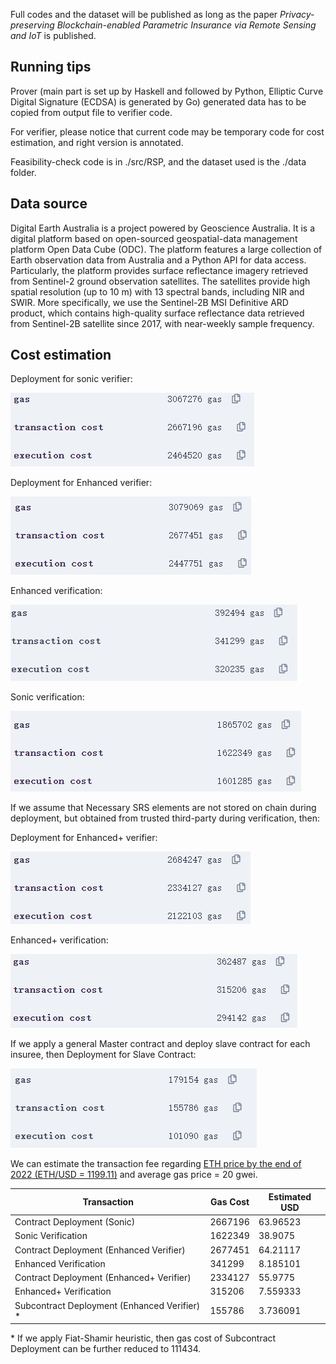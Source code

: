 Full codes and the dataset will be published as long as the paper *Privacy-preserving Blockchain-enabled Parametric Insurance via Remote Sensing and IoT* is published.



## Running tips



Prover (main part is set up by Haskell and followed by Python, Elliptic Curve Digital Signature (ECDSA) is generated by Go) generated data has to be copied from output file to verifier code.

For verifier, please notice that current code may be temporary code for cost estimation, and right version is annotated.

Feasibility-check code is in ./src/RSP, and the dataset used is the ./data folder.



## Data source



Digital Earth Australia is a project powered by Geoscience Australia. It is a digital platform based on open-sourced geospatial-data management platform Open Data Cube (ODC). The platform features a large collection of Earth observation data from Australia and a Python API for data access. Particularly, the platform provides surface reflectance imagery retrieved from Sentinel-2 ground observation satellites. The satellites provide high spatial resolution (up to 10 m) with 13 spectral bands, including NIR and SWIR. More specifically, we use the Sentinel-2B MSI Definitive ARD product, which contains high-quality surface reflectance data retrieved from Sentinel-2B satellite since 2017, with near-weekly sample frequency.



## Cost estimation



Deployment for sonic verifier:

![2](graphs//2.png)



Deployment for Enhanced verifier:

![2](graphs//4.png)



Enhanced verification:

![3](graphs//3.png)



Sonic verification:

![1](graphs//1.png)



If we assume that Necessary SRS elements are not stored on chain during deployment, but obtained from trusted third-party during verification, then:



Deployment for Enhanced+ verifier:

![1](graphs//5.png)



Enhanced+ verification:

![1](graphs//6.png)



If we apply a general Master contract and deploy slave contract for each insuree, then Deployment for Slave Contract:

![1](graphs//7.png)



We can estimate the transaction fee regarding [ETH price by the end of 2022 (ETH/USD = 1199.11)](https://ycharts.com/indicators/ethereum_price) and average gas price = 20 gwei.



| Transaction                                  | Gas Cost | Estimated USD |
| -------------------------------------------- | -------- | ------------- |
| Contract Deployment (Sonic)                  | 2667196  | 63.96523      |
| Sonic Verification                           | 1622349  | 38.9075       |
| Contract Deployment (Enhanced Verifier)      | 2677451  | 64.21117      |
| Enhanced Verification                        | 341299   | 8.185101      |
| Contract Deployment (Enhanced+ Verifier)     | 2334127  | 55.9775       |
| Enhanced+ Verification                       | 315206   | 7.559333      |
| Subcontract Deployment (Enhanced Verifier) * | 155786   | 3.736091      |

\* If we apply Fiat-Shamir heuristic, then gas cost of Subcontract Deployment can be further reduced to 111434.





